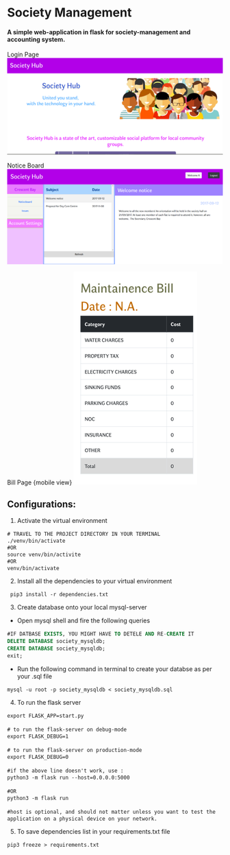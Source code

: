 # Society Management
#### A simple web-application in flask for society-management and accounting system.

Login Page
![Login Page](screenshot_pc_1.png)

Notice Board
![Noticeboard](screenshot_pc_2.png)

Bill Page {mobile view}
![Bill page (mobile view)](screenshot_mobile_1.png)

## Configurations:

1. Activate the virtual environment
```
# TRAVEL TO THE PROJECT DIRECTORY IN YOUR TERMINAL
./venv/bin/activate
#OR
source venv/bin/activite
#OR
venv/bin/activate
```
2. Install all the dependencies to your virtual environment
```shell
 pip3 install -r dependencies.txt
```
3. Create database onto your local mysql-server 
  * Open mysql shell and fire the following queries

```sql
#IF DATBASE EXISTS, YOU MIGHT HAVE TO DETELE AND RE-CREATE IT
DELETE DATABASE society_mysqldb;
CREATE DATABASE society_mysqldb;
exit;
```
  * Run the following command in terminal to create your databse as per your .sql file
```shell
mysql -u root -p society_mysqldb < society_mysqldb.sql
```
4. To run the flask server
```shell
export FLASK_APP=start.py

# to run the flask-server on debug-mode
export FLASK_DEBUG=1

# to run the flask-server on production-mode
export FLASK_DEBUG=0

#if the above line doesn't work, use :
python3 -m flask run --host=0.0.0.0:5000

#OR
python3 -m flask run

#host is optional, and should not matter unless you want to test the application on a physical device on your network.
```
5. To save dependencies list in your requirements.txt file
```shell
pip3 freeze > requirements.txt 
```
